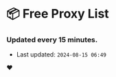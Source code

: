 # :package: Free Proxy List
### Updated every 15 minutes.

- Last updated: `2024-08-15 06:49`

:heart:
